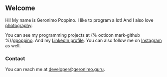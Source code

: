 ## Welcome

Hi! My name is Geronimo Poppino. I like to program a lot! And I also love [photography](https://www.flickr.com/photos/_geronimo_/).

You can see my programming projects at {% octicon mark-github %}/[gpoppino](https://github.com/gpoppino). And my [LinkedIn profile](https://www.linkedin.com/in/geronimo-poppino/). You can also follow me on [Instagram](https://www.instagram.com/geropop/) as well.

### Contact

You can reach me at [developer@geronimo.guru](mailto:developer@geronimo.guru).
